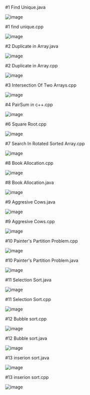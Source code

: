 #1 Find Unique.java


![image](https://user-images.githubusercontent.com/84653100/161479571-2846c8c9-fa2e-4c85-9ad3-98379e12969f.png)


#1 find unique.cpp

![image](https://user-images.githubusercontent.com/84653100/161479625-b3f72bf3-4d7b-4bb8-831a-43d32e0867d4.png)


#2 Duplicate in Array.java

![image](https://user-images.githubusercontent.com/84653100/161482345-4061180b-b485-468a-b41e-536981751e66.png)


#2 Duplicate in Array.cpp

![image](https://user-images.githubusercontent.com/84653100/161482418-9e23798b-a23f-4d06-acef-a88990ffa725.png)


#3 Intersection Of Two Arrays.cpp


![image](https://user-images.githubusercontent.com/84653100/161566931-1def4640-b12f-4fc5-aa6f-c3938c03aaac.png)


#4 PairSum in c++.cpp


![image](https://user-images.githubusercontent.com/84653100/161913966-a5306f61-7fa4-4f4e-b17f-feeaed161c4f.png)


#6 Square Root.cpp


![image](https://user-images.githubusercontent.com/84653100/162608856-a1268409-6c72-4632-85c6-4f6b7b644193.png)


#7 Search In Rotated Sorted Array.cpp


![image](https://user-images.githubusercontent.com/84653100/162608897-9e001376-e04a-41cd-b9a7-7adbe0e268ef.png)


#8 Book Allocation.cpp


![image](https://user-images.githubusercontent.com/84653100/162778561-cdb55dc8-b3dd-467c-8fc1-58716babde3b.png)


#8 Book Allocation.java


![image](https://user-images.githubusercontent.com/84653100/162780626-253bc88e-79c8-422f-9e60-12cfe47694d3.png)



#9 Aggresive Cows.java


![image](https://user-images.githubusercontent.com/84653100/162786279-1fe72d5d-f994-437f-ab12-ed9aa956bd92.png)



#9 Aggresive Cows.cpp



![image](https://user-images.githubusercontent.com/84653100/162786095-6c1a0971-015b-4078-b7f4-5931183f55e7.png)


#10 Painter's Partition Problem.cpp


![image](https://user-images.githubusercontent.com/84653100/162802541-f5d58699-7f39-4727-89d1-fa34c1f42c43.png)



#10 Painter's Partition Problem.java

![image](https://user-images.githubusercontent.com/84653100/162803211-b3493a79-afb8-42c0-aef6-ed1b1d8eafad.png)


#11 Selection Sort.java


![image](https://user-images.githubusercontent.com/84653100/163218126-3cdc3019-5993-4431-898b-a64e76495fee.png)


#11 Selection Sort.cpp


![image](https://user-images.githubusercontent.com/84653100/163218309-bda0c353-17a8-40e5-b466-f2bc0fd3b3c9.png)


#12 Bubble sort.cpp

![image](https://user-images.githubusercontent.com/84653100/163591239-fee74de8-fc27-441f-9a95-59e47620eff3.png)

#12 Bubble sort.java

![image](https://user-images.githubusercontent.com/84653100/163591274-b876a87b-3ca3-46cf-8d39-792e3c558205.png)

#13 inserion sort.java


![image](https://user-images.githubusercontent.com/84653100/163665558-93040911-f2aa-4b65-83fe-2382dd138b4c.png)


#13 inserion sort.cpp


![image](https://user-images.githubusercontent.com/84653100/163665569-017a1a53-e4f6-498f-97be-558572f53e27.png)
